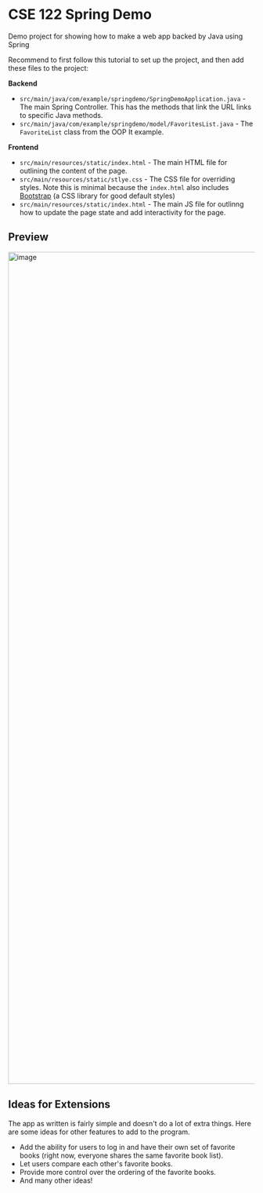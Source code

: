 # CSE 122 Spring Demo 

Demo project for showing how to make a web app backed by Java using Spring

Recommend to first follow this tutorial to set up the project, and then add these files to the project:

**Backend**

* `src/main/java/com/example/springdemo/SpringDemoApplication.java` - The main Spring Controller. This has the methods that link the URL links to specific Java methods.
* `src/main/java/com/example/springdemo/model/FavoritesList.java` - The `FavoriteList` class from the OOP It example.

**Frontend**

* `src/main/resources/static/index.html` - The main HTML file for outlining the content of the page.
* `src/main/resources/static/stlye.css` - The CSS file for overriding styles. Note this is minimal because the `index.html` also includes [Bootstrap](https://getbootstrap.com/) (a CSS library for good default styles)
* `src/main/resources/static/index.html` - The main JS file for outlinng how to update the page state and add interactivity for the page.

## Preview
<img width="1695" alt="image" src="https://user-images.githubusercontent.com/9054538/206813796-d88e3649-9ef5-4e35-b6de-ac66b7735739.png">

## Ideas for Extensions

The app as written is fairly simple and doesn't do a lot of extra things. Here are some ideas for other features to add to the program.

* Add the ability for users to log in and have their own set of favorite books (right now, everyone shares the same favorite book list).
* Let users compare each other's favorite books.
* Provide more control over the ordering of the favorite books.
* And many other ideas!
